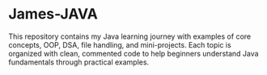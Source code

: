 # James-JAVA
This repository contains my Java learning journey with examples of core concepts, OOP, DSA, file handling, and mini-projects. Each topic is organized with clean, commented code to help beginners understand Java fundamentals through practical examples.
